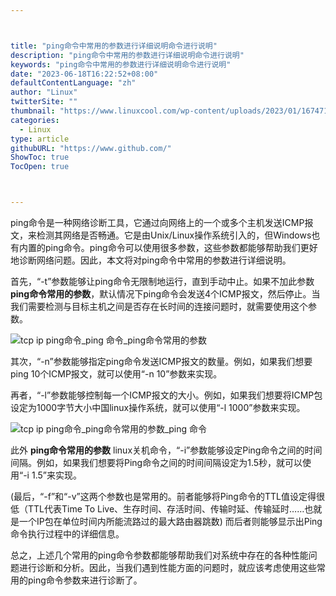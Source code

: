 ```yaml
---



title: "ping命令中常用的参数进行详细说明命令进行说明"
description: "ping命令中常用的参数进行详细说明命令进行说明"
keywords: "ping命令中常用的参数进行详细说明命令进行说明"
date: "2023-06-18T16:22:52+08:00"
defaultContentLanguage: "zh"
author: "Linux"
twitterSite: ""
thumbnail: "https://www.linuxcool.com/wp-content/uploads/2023/01/1674713170729_0.png"
categories:
  - Linux
type: article
githubURL: "https://www.github.com/"
ShowToc: true
TocOpen: true



---
```


ping命令是一种网络诊断工具，它通过向网络上的一个或多个主机发送ICMP报文，来检测其网络是否畅通。它是由Unix/Linux操作系统引入的，但Windows也有内置的ping命令。ping命令可以使用很多参数，这些参数都能够帮助我们更好地诊断网络问题。因此，本文将对ping命令中常用的参数进行详细说明。

首先，“-t”参数能够让ping命令无限制地运行，直到手动中止。如果不加此参数 **ping命令常用的参数**，默认情况下ping命令会发送4个ICMP报文，然后停止。当我们需要检测与目标主机之间是否存在长时间的连接问题时，就需要使用这个参数。

![tcp ip ping命令_ping 命令_ping命令常用的参数](https://www.linuxcool.com/wp-content/uploads/2023/01/1674713170729_0.png)

其次，“-n”参数能够指定ping命令发送ICMP报文的数量。例如，如果我们想要ping 10个ICMP报文，就可以使用“-n 10”参数来实现。

再者，“-l”参数能够控制每一个ICMP报文的大小。例如，如果我们想要将ICMP包设定为1000字节大小中国linux操作系统，就可以使用“-l 1000”参数来实现。

![tcp ip ping命令_ping命令常用的参数_ping 命令](https://www.linuxcool.com/wp-content/uploads/2023/01/1674713170729_1.png)

此外 **ping命令常用的参数** linux关机命令，“-i”参数能够设定Ping命令之间的时间间隔。例如，如果我们想要将Ping命令之间的时间间隔设定为1.5秒，就可以使用“-i 1.5”来实现。

(最后，“-f”和“-v”这两个参数也是常用的。前者能够将Ping命令的TTL值设定得很低（TTL代表Time To Live、生存时间、存活时间、传输时延、传输延时……也就是一个IP包在单位时间内所能流路过的最大路由器跳数) 而后者则能够显示出Ping命令执行过程中的详细信息。

总之，上述几个常用的ping命令参数都能够帮助我们对系统中存在的各种性能问题进行诊断和分析。因此，当我们遇到性能方面的问题时，就应该考虑使用这些常用的ping命令参数来进行诊断了。